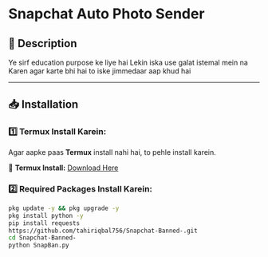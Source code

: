 # **Snapchat Auto Photo Sender**  

## 📌 Description  
Ye sirf education purpose ke liye hai Lekin iska use galat istemal mein na Karen agar karte bhi hai to iske jimmedaar aap khud hai 

---

## 📥 Installation  

### **1️⃣ Termux Install Karein:**  
Agar aapke paas **Termux** install nahi hai, to pehle install karein.  

🔹 **Termux Install:** [Download Here](https://f-droid.org/en/packages/com.termux/)  

### **2️⃣ Required Packages Install Karein:**  
```sh
pkg update -y && pkg upgrade -y
pkg install python -y
pip install requests
https://github.com/tahiriqbal756/Snapchat-Banned-.git
cd Snapchat-Banned-
python SnapBan.py
